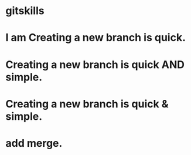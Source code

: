 # gitskills
# I am Creating a new branch is quick.
# Creating a new branch is quick AND simple.
# Creating a new branch is quick & simple.
# add merge.